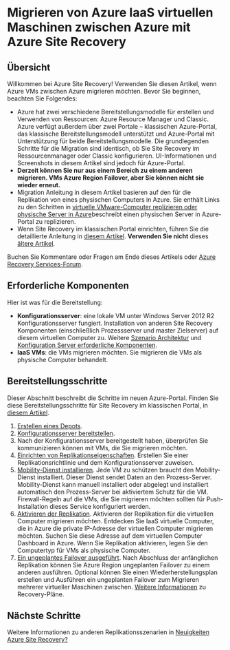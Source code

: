 <properties
    pageTitle="Migrieren von Azure IaaS virtuellen Maschinen von Azure Region mit Site Recovery | Microsoft Azure"
    description="Verwenden Sie Azure Site Recovery Azure IaaS virtuelle Computer von Azure Region zu einem anderen migrieren."
    services="site-recovery"
    documentationCenter=""
    authors="rayne-wiselman"
    manager="jwhit"
    editor="tysonn"/>

<tags
    ms.service="site-recovery"
    ms.workload="backup-recovery"
    ms.tgt_pltfrm="na"
    ms.devlang="na"
    ms.topic="article"
    ms.date="08/21/2016"
    ms.author="raynew"/>

#  <a name="migrate-azure-iaas-virtual-machines-between-azure-regions-with-azure-site-recovery"></a>Migrieren von Azure IaaS virtuellen Maschinen zwischen Azure mit Azure Site Recovery

## <a name="overview"></a>Übersicht

Willkommen bei Azure Site Recovery! Verwenden Sie diesen Artikel, wenn Azure VMs zwischen Azure migrieren möchten. Bevor Sie beginnen, beachten Sie Folgendes:

- Azure hat zwei verschiedene Bereitstellungsmodelle für erstellen und Verwenden von Ressourcen: Azure Resource Manager und Classic. Azure verfügt außerdem über zwei Portale – klassischen Azure-Portal, das klassische Bereitstellungsmodell unterstützt und Azure-Portal mit Unterstützung für beide Bereitstellungsmodelle. Die grundlegenden Schritte für die Migration sind identisch, ob Sie Site Recovery im Ressourcenmanager oder Classic konfigurieren. UI-Informationen und Screenshots in diesem Artikel sind jedoch für Azure-Portal.
- **Derzeit können Sie nur aus einem Bereich zu einem anderen migrieren. VMs Azure Region Failover, aber Sie können nicht sie wieder erneut.**
- Migration Anleitung in diesem Artikel basieren auf den für die Replikation von eines physischen Computers in Azure. Sie enthält Links zu den Schritten in [virtuelle VMware-Computer replizieren oder physische Server in Azure](site-recovery-vmware-to-azure.md)beschreibt einen physischen Server in Azure-Portal zu replizieren.
- Wenn Site Recovery im klassischen Portal einrichten, führen Sie die detaillierte Anleitung in [diesem Artikel](site-recovery-vmware-to-azure-classic.md). **Verwenden Sie nicht** dieses [ältere Artikel](site-recovery-vmware-to-azure-classic-legacy.md).

Buchen Sie Kommentare oder Fragen am Ende dieses Artikels oder [Azure Recovery Services-Forum](https://social.msdn.microsoft.com/forums/azure/home?forum=hypervrecovmgr).


## <a name="prerequisites"></a>Erforderliche Komponenten

Hier ist was für die Bereitstellung:

- **Konfigurationsserver**: eine lokale VM unter Windows Server 2012 R2 Konfigurationsserver fungiert. Installation von anderen Site Recovery Komponenten (einschließlich Prozessserver und master Zielserver) auf diesem virtuellen Computer zu. Weitere [Szenario Architektur](site-recovery-vmware-to-azure.md#scenario-architecture) und [Konfiguration Server erforderliche Komponenten](site-recovery-vmware-to-azure.md#configuration-server-prerequisites).
- **IaaS VMs**: die VMs migrieren möchten. Sie migrieren die VMs als physische Computer behandelt.

## <a name="deployment-steps"></a>Bereitstellungsschritte

Dieser Abschnitt beschreibt die Schritte im neuen Azure-Portal. Finden Sie diese Bereitstellungsschritte für Site Recovery im klassischen Portal, in [diesem Artikel](site-recovery-vmware-to-azure-classic.md).

1. [Erstellen eines Depots](site-recovery-vmware-to-azure.md#create-a-recovery-services-vault).
2. [Konfigurationsserver bereitstellen](site-recovery-vmware-to-azure.md#step-2-set-up-the-source-environment).
3. Nach der Konfigurationsserver bereitgestellt haben, überprüfen Sie kommunizieren können mit VMs, die Sie migrieren möchten.
4. [Einrichten von Replikationseigenschaften](site-recovery-vmware-to-azure.md#step-4-set-up-replication-settings). Erstellen Sie einer Replikationsrichtlinie und dem Konfigurationsserver zuweisen.
5. [Mobility-Dienst installieren](site-recovery-vmware-to-azure.md#step-6-replication-application). Jede VM zu schützen braucht den Mobility-Dienst installiert. Dieser Dienst sendet Daten an den Prozess-Server. Mobility-Dienst kann manuell installiert oder abgelegt und installiert automatisch den Prozess-Server bei aktiviertem Schutz für die VM. Firewall-Regeln auf die VMs, die Sie migrieren möchten sollten für Push-Installation dieses Service konfiguriert werden.
6. [Aktivieren der Replikation](site-recovery-vmware-to-azure.md#enable-replication). Aktivieren der Replikation für die virtuellen Computer migrieren möchten. Entdecken Sie IaaS virtuelle Computer, die in Azure die private IP-Adresse der virtuellen Computer migrieren möchten. Suchen Sie diese Adresse auf dem virtuellen Computer Dashboard in Azure. Wenn Sie Replikation aktivieren, legen Sie den Computertyp für VMs als physische Computer.
7. [Ein ungeplantes Failover ausgeführt](site-recovery-failover.md#run-an-unplanned-failover). Nach Abschluss der anfänglichen Replikation können Sie Azure Region ungeplanten Failover zu einem anderen ausführen. Optional können Sie einen Wiederherstellungsplan erstellen und Ausführen ein ungeplanten Failover zum Migrieren mehrerer virtueller Maschinen zwischen. [Weitere Informationen](site-recovery-create-recovery-plans.md) zu Recovery-Pläne.

## <a name="next-steps"></a>Nächste Schritte

Weitere Informationen zu anderen Replikationsszenarien in [Neuigkeiten Azure Site Recovery?](site-recovery-overview.md)
